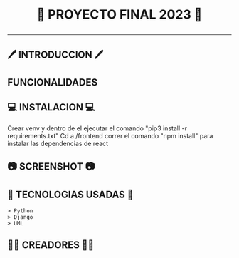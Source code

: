 #  <p align="center">🔧 PROYECTO FINAL 2023 🔧</p>
***

## 🖊️ INTRODUCCION 🖊️

## FUNCIONALIDADES 

## 💻 INSTALACION 💻
Crear venv y dentro de el ejecutar el comando "pip3 install -r requirements.txt"
Cd a /frontend
correr el comando "npm install" para instalar las dependencias de react
## 📷 SCREENSHOT 📷

## 🦾 TECNOLOGIAS USADAS 🦾
```
> Python
> Django
> UML
```
## 🧙‍♂️ CREADORES 🧙‍♂️
```
```
